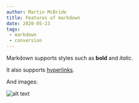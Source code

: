 ```yaml
---
author: Martin McBride
title: Features of markdown
date: 2020-05-23
tags:
 - markdown
 - conversion
---
```


Markdown supports styles such as **bold** and *italic*.

It also supports [hyperlinks](http://www.pythoninformer.com).

And images:

![alt text](https://www.bnyro.ga/assets/icon.svg)